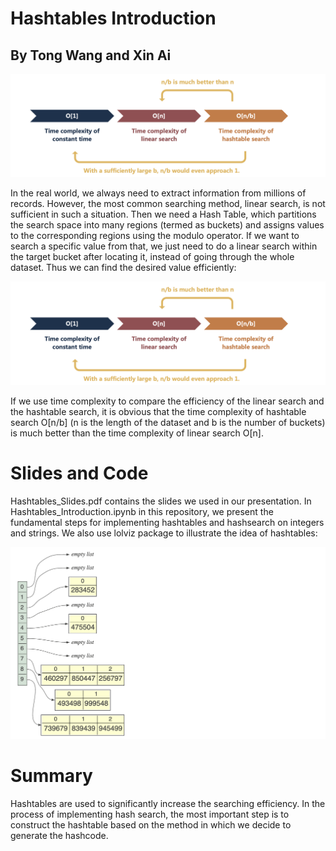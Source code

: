 # Hashtables Introduction
## By Tong Wang and Xin Ai

![Alt](https://github.com/tong-sf/msds610_final/blob/main/imagesforreadme/slides_image2.png)

In the real world, we always need to extract information from millions of records. However, the most common searching method, linear search, is not sufficient in such a situation. Then we need a Hash Table, which partitions the search space into many regions (termed as buckets) and assigns values to the corresponding regions using the modulo operator. If we want to search a specific value from that, we just need to do a linear search within the target bucket after locating it, instead of going through the whole dataset. Thus we can find the desired value efficiently:

![Alt](https://github.com/tong-sf/msds610_final/blob/main/imagesforreadme/slides_image2.png)

If we use time complexity to compare the efficiency of the linear search and the hashtable search, it is obvious that the time complexity of hashtable search O[n/b] (n is the length of the dataset and b is the number of buckets) is much better than the time complexity of linear search O[n].

# Slides and Code
Hashtables_Slides.pdf contains the slides we used in our presentation. In Hashtables_Introduction.ipynb in this repository, we present the fundamental steps for implementing hashtables and hashsearch on integers and strings. We also use lolviz package to illustrate the idea of hashtables:

![Alt](https://github.com/tong-sf/msds610_final/blob/main/imagesforreadme/code_image.png)

# Summary
Hashtables are used to significantly increase the searching efficiency. In the process of implementing hash search, the most important step is to construct the hashtable based on the method in which we decide to generate the hashcode.

